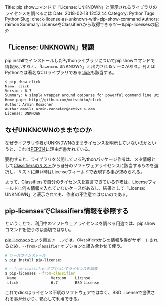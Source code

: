 Title: pip showコマンドで「License: UNKNOWN」と表示されるライブラリのライセンスを調べるには
Date: 2018-02-18 12:52:44
Category: Python
Tags: Python
Slug: check-license-as-unknown-with-pip-show-command
Authors: raimon
Summary: LicenseをClassifiersから取得できるツールpip-licensesの紹介

## 「License: UNKNOWN」問題

pip installでインストールしたPythonライブラリについてpip showコマンドで情報表示すると、「License: UNKNOWN」と出力されるケースがある。例えばPythonでは著名なCLIライブラリである[click](https://pypi.python.org/pypi/click)も該当する。

```bash
$ pip show click
Name: click
Version: 6.7
Summary: A simple wrapper around optparse for powerful command line utilities.
Home-page: http://github.com/mitsuhiko/click
Author: Armin Ronacher
Author-email: armin.ronacher@active-4.com
License: UNKNOWN
```

## なぜUNKNOWNのままなのか

なぜライブラリ作者がUNKNOWNのままライセンスを明示していないのかというと、これは[PEP314](https://www.python.org/dev/peps/pep-0314/)に理由が書かれている。

要約すると、ライブラリを公開しているPythonパッケージ作者は、メタ情報として[Classifiersのリスト](https://pypi.python.org/pypi?:action=list_classifiers)から自分のソフトウェアライセンスに該当するものを選択し、リストに無い時はLicenseフィールドで表現する事が求められる。

よって、Classifiersで自分のライセンスを宣言できている作者は、Licenseフィールドに何も情報を入れていないケースがあるし、結果として「License: UNKNOWN」と表示されても、作者の不注意ではないのである。

## pip-licensesでClassifiers情報を参照する

ということで、利用中のソフトウェアライセンスを調べる用途では、pip showコマンドを使うのは適切ではない。

[pip-licenses](https://pypi.python.org/pypi/pip-licenses)という調査ツールでは、Classifiersからの情報取得がサポートされるため、`--from-classifier` オプションと組み合わせて使う。

```bash
# ツールのインストール
$ pip install pip-licenses

# --from-classifierオプションでライセンスを調査
$ pip-licenses --from-classifier
 Name                Version    License
 click               6.7        BSD License
```

これでclickはライセンス不明のソフトウェアではなく、BSD Licenseで提供される事が分かり、安心して利用できる。
